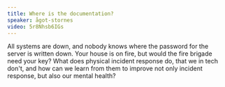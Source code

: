 ```yaml
---
title: Where is the documentation?
speaker: ågot-stornes
video: 5r8Nhsb6IGs
---
```


All systems are down, and nobody knows where the password for the server is written down. Your house is on fire, but would the fire brigade need your key? What does physical incident response do, that we in tech don't, and how can we learn from them to improve not only incident response, but also our mental health?
